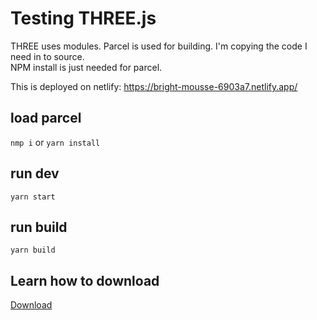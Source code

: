 # Testing THREE.js
THREE uses modules.  Parcel is used for building.
I'm copying the code I need in to source.  
NPM install is just needed for parcel.

This is deployed on netlify: https://bright-mousse-6903a7.netlify.app/

## load parcel
`nmp i` or `yarn install`

## run dev
`yarn start`

## run build
`yarn build`

## Learn how to download
 [Download](https://www.youtube.com/watch?v=tD0NYabdf5Q)
